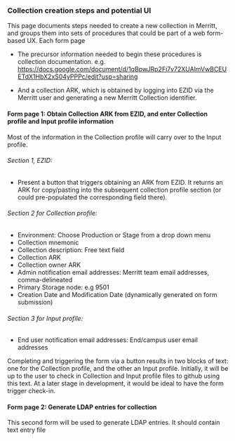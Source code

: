 ### Collection creation steps and potential UI
This page documents steps needed to create a new collection in Merritt, and groups them into sets of procedures that could be part of a web form-based UX. Each form page 

- The precursor information needed to begin these procedures is collection documentation. e.g. https://docs.google.com/document/d/1qBpwJRp2Fi7v72XUAlmVwBCEUETdX1HbX2xS04yPPPc/edit?usp=sharing

- And a collection ARK, which is obtained by logging into EZID via the Merritt user and generating a new Merritt Collection identifier.

#### Form page 1: Obtain Collection ARK from EZID, and enter Collection profile and Input profile information
Most of the information in the Collection profile will carry over to the Input profile.
###### Section 1, EZID:
- Present a button that triggers obtaining an ARK from EZID. It returns an ARK for copy/pasting into the subsequent collection profile section (or could pre-populated the corresponding field there).
###### Section 2 for Collection profile:
- Environment: Choose Production or Stage from a drop down menu
- Collection mnemonic
- Collection description: Free text field
- Collection ARK
- Collection owner ARK
- Admin notification email addresses: Merritt team email addresses, comma-delineated
- Primary Storage node: e.g 9501
- Creation Date and Modification Date (dynamically generated on form submission)
###### Section 3 for Input profile:
- End user notification email addresses: End/campus user email addresses 

Completing and triggering the form via a button results in two blocks of text: one for the Collection profile, and the other an Input profile. Initially, it will be up to the user to check in Collection and Input profile files to github using this text. At a later stage in development, it would be ideal to have the form trigger check-in.

#### Form page 2: Generate LDAP entries for collection
This second form will be used to generate LDAP entries. It should contain text entry file
